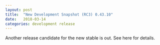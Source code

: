```yaml
---
layout: post
title:  "New Development Snapshot (RC3) 0.43.10"
date:   2018-03-14
categories: development release
---
```


Another release candidate for the new stable is out. See here for details.
